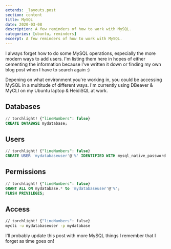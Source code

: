 ```yaml
---
extends: _layouts.post
section: content
title: MySQL
date: 2020-03-08
description: A few reminders of how to work with MySQL.
categories: [ubuntu, reminders]
excerpt: A few reminders of how to work with MySQL.
---
```


I always forget how to do some MySQL operations, especially the more modern ways to add users.
I'm listing them here in hopes of either cementing the information because I've written it down
or finding my own blog post when I have to search again :)

Depening on what environment you're working in, you could be accessing MySQL in a multitude of different ways.
I'm currently using DBeaver &amp; MyCLI on my Ubuntu laptop &amp; HeidiSQL at work.

## Databases

```sql
// torchlight! {"lineNumbers": false}
CREATE DATABASE mydatabase;
```

## Users

```sql
// torchlight! {"lineNumbers": false}
CREATE USER 'mydatabaseuser'@'%' IDENTIFIED WITH mysql_native_password BY 'mydatabasepassword';
```

## Permissions

```sql
// torchlight! {"lineNumbers": false}
GRANT ALL ON mydatabase.* to 'mydatabaseuser'@'%';
FLUSH PRIVILEGES;
```

## Access

```bash
// torchlight! {"lineNumbers": false}
mycli -u mydatabaseuser -p mydatabase
```

I'll probably update this post with more MySQL things I remember that I forget as time goes on!